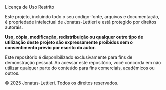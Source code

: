 Licença de Uso Restrito

Este projeto, incluindo todo o seu código-fonte, arquivos e documentação, é propriedade intelectual de Jonatas-Lettieri e está protegido por direitos autorais.

**Uso, cópia, modificação, redistribuição ou qualquer outro tipo de utilização deste projeto são expressamente proibidos sem o consentimento prévio por escrito do autor.**

Este repositório é disponibilizado exclusivamente para fins de demonstração pessoal. Ao acessar este repositório, você concorda em não utilizar qualquer parte do conteúdo para fins comerciais, acadêmicos ou outros.

© 2025 Jonatas-Lettieri. Todos os direitos reservados.
